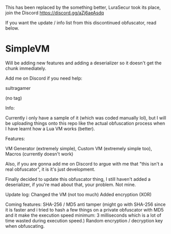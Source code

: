 This has been replaced by the something better, LuraSecur took its place, join the Discord https://discord.gg/aZj6aeAsdq


If you want the update / info list from this discontinued obfuscator, read below.
# SimpleVM
Will be adding new features and adding a deserializer so it doesn't get the chunk immediately.

Add me on Discord if you need help:

sultragamer

(no tag)

Info:

Currently i only have a sample of it (which was coded manually lol), but I will be uploading things onto this repo like the actual obfuscation process when I have learnt how a Lua VM works (better).

Features:

VM Generator (extremely simple),
Custom VM (extremely simple too),
Macros (currently doesn't work)

Also, if you are gonna add me on Discord to argue with me that "this isn't a real obfuscator", it is it's just development.

Finally decided to update this obfuscator thing, I still haven't added a deserializer, if you're mad about that, your problem. Not mine.

Update log:
Changed the VM (not too much)
Added encryption (XOR)

Coming features:
SHA-256 / MD5 anti tamper (might go with SHA-256 since it is faster and i tried to hash a few things on a private obfuscator with MD5 and it make the execution speed minimum: 3 milliseconds which is a lot of time wasted during execution speed.)
Random encryption / decryption key when obfuscating.
